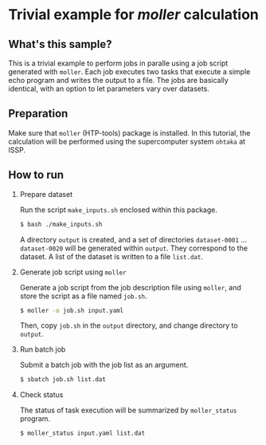 # Trivial example for *moller* calculation

## What's this sample?

This is a trivial example to perform jobs in paralle using a job script generated with `moller`.
Each job executes two tasks that execute a simple echo program and writes the output to a file.
The jobs are basically identical, with an option to let parameters vary over datasets.

## Preparation

Make sure that `moller` (HTP-tools) package is installed.
In this tutorial, the calculation will be performed using the supercomputer system `ohtaka` at ISSP.

## How to run

1. Prepare dataset

    Run the script `make_inputs.sh` enclosed within this package.

    ```bash
    $ bash ./make_inputs.sh
    ```

    A directory `output` is created, and a set of directories `dataset-0001` ... `dataset-0020` will be generated within `output`. They correspond to the dataset. A list of the dataset is written to a file `list.dat`.

2. Generate job script using `moller`

    Generate a job script from the job description file using `moller`, and store the script as a file named `job.sh`.

    ```bash
    $ moller -o job.sh input.yaml
    ```

    Then, copy `job.sh` in the `output` directory, and change directory to `output`.

3. Run batch job

    Submit a batch job with the job list as an argument.

    ```bash
    $ sbatch job.sh list.dat
    ```

4. Check status

    The status of task execution will be summarized by `moller_status` program.

    ```bash
    $ moller_status input.yaml list.dat
    ```
